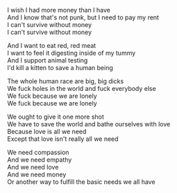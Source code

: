 I wish I had more money than I have  
And I know that's not punk, but I need to pay my rent  
I can't survive without money  
I can't survive without money

And I want to eat red, red meat  
I want to feel it digesting inside of my tummy  
And I support animal testing  
I'd kill a kitten to save a human being

The whole human race are big, big dicks  
We fuck holes in the world and fuck everybody else  
We fuck because we are lonely  
We fuck because we are lonely

We ought to give it one more shot  
We have to save the world and bathe ourselves with love  
Because love is all we need  
Except that love isn't really all we need

We need compassion  
And we need empathy  
And we need love  
And we need money  
Or another way to fulfill the basic needs we all have